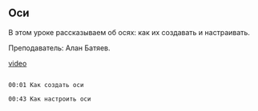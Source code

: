 ## Оси

В этом уроке рассказываем об осях: как их создавать и настраивать. 

Преподаватель: Алан Батяев.

[video](https://player.softculture.cc/embed/online/ARC/ARC_59.21.12_L1-9_Grid)

```chapters

00:01 Как создать оси

00:43 Как настроить оси

```